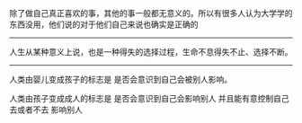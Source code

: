 除了做自己真正喜欢的事，其他的事一般都无意义的。所以有很多人认为大学学的东西没用，他们说的对于他们自己来说也确实是正确的
___
人生从某种意义上说，也是一种得失的选择过程，生命不息得失不止、选择不断。
___
人类由婴儿变成孩子的标志是 是否会意识到自己会被别人影响。

人类由孩子变成成人的标志是 是否会意识到自己会影响别人 并且能有意控制自己去或者不去 影响别人